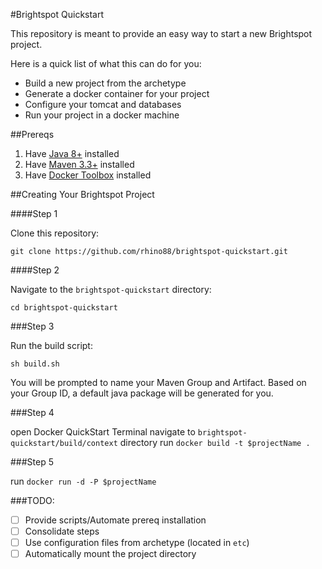 #Brightspot Quickstart

This repository is meant to provide an easy way to start a new Brightspot project.

Here is a quick list of what this can do for you:

* Build a new project from the archetype
* Generate a docker container for your project
* Configure your tomcat and databases
* Run your project in a docker machine

##Prereqs

1. Have [Java 8+](http://www.oracle.com/technetwork/java/javase/downloads/jdk8-downloads-2133151.html) installed
2. Have [Maven 3.3+](https://maven.apache.org/download.cgi) installed
3. Have [Docker Toolbox](https://www.docker.com/docker-toolbox) installed

##Creating Your Brightspot Project

####Step 1

Clone this repository:

```
git clone https://github.com/rhino88/brightspot-quickstart.git
```

####Step 2

Navigate to the `brightspot-quickstart` directory:

```
cd brightspot-quickstart
```

###Step 3

Run the build script:

```
sh build.sh
```

You will be prompted to name your Maven Group and Artifact. Based on your Group ID, a default java package will be generated for you.

###Step 4

open Docker QuickStart Terminal
navigate to `brightspot-quickstart/build/context` directory
run `docker build -t $projectName .`

###Step 5

run `docker run -d -P $projectName`


###TODO:

- [ ] Provide scripts/Automate prereq installation
- [ ] Consolidate steps
- [ ] Use configuration files from archetype (located in `etc`)
- [ ] Automatically mount the project directory
